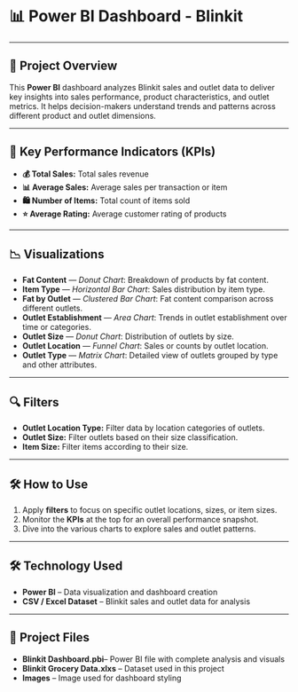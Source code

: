 # 📊 Power BI Dashboard - Blinkit

---

## 🚀 Project Overview  
This **Power BI** dashboard analyzes Blinkit sales and outlet data to deliver key insights into sales performance, product characteristics, and outlet metrics. It helps decision-makers understand trends and patterns across different product and outlet dimensions.

---

## 🎯 Key Performance Indicators (KPIs)  
- **💰 Total Sales:** Total sales revenue  
- **📊 Average Sales:** Average sales per transaction or item  
- **🛍 Number of Items:** Total count of items sold  
- **⭐ Average Rating:** Average customer rating of products  

---

## 📉 Visualizations  
- **Fat Content** — *Donut Chart*: Breakdown of products by fat content.  
- **Item Type** — *Horizontal Bar Chart*: Sales distribution by item type.  
- **Fat by Outlet** — *Clustered Bar Chart*: Fat content comparison across different outlets.  
- **Outlet Establishment** — *Area Chart*: Trends in outlet establishment over time or categories.  
- **Outlet Size** — *Donut Chart*: Distribution of outlets by size.  
- **Outlet Location** — *Funnel Chart*: Sales or counts by outlet location.  
- **Outlet Type** — *Matrix Chart*: Detailed view of outlets grouped by type and other attributes.

---

## 🔍 Filters  
- **Outlet Location Type:** Filter data by location categories of outlets.  
- **Outlet Size:** Filter outlets based on their size classification.  
- **Item Size:** Filter items according to their size.

---

## 🛠 How to Use  
1. Apply **filters** to focus on specific outlet locations, sizes, or item sizes.  
2. Monitor the **KPIs** at the top for an overall performance snapshot.  
3. Dive into the various charts to explore sales and outlet patterns.

---

## 🛠 Technology Used  
- **Power BI** – Data visualization and dashboard creation  
- **CSV / Excel Dataset** – Blinkit sales and outlet data for analysis  

---

## 📂 Project Files  
- **Blinkit Dashboard.pbi**– Power BI file with complete analysis and visuals  
- **Blinkit Grocery Data.xlxs** – Dataset used in this project  
- **Images** – Image used for dashboard styling 

